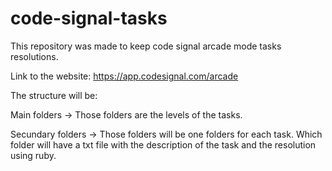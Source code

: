 # code-signal-tasks
This repository was made to keep code signal arcade mode tasks resolutions.

Link to the website: https://app.codesignal.com/arcade

The structure will be:

Main folders -> Those folders are the levels of the tasks.

Secundary folders -> Those folders will be one folders for each task. Which folder will have a txt file with the description of the task and the resolution using ruby.
